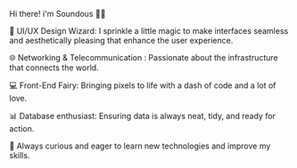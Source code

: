 Hi there! i'm Soundous 🎀🦢

🎨 UI/UX Design Wizard: I sprinkle a little magic to make interfaces seamless and aesthetically pleasing that enhance the user experience.

🌐 Networking & Telecommunication : Passionate about the infrastructure that connects the world.

💻 Front-End Fairy: Bringing pixels to life with a dash of code and a lot of love.

📊 Database enthusiast: Ensuring data is always neat, tidy, and ready for action.

🦢  Always curious and eager to learn new technologies and improve my skills.



<!---
sndsette/sndsette is a ✨ special ✨ repository because its `README.md` (this file) appears on your GitHub profile.
You can click the Preview link to take a look at your changes.
--->
